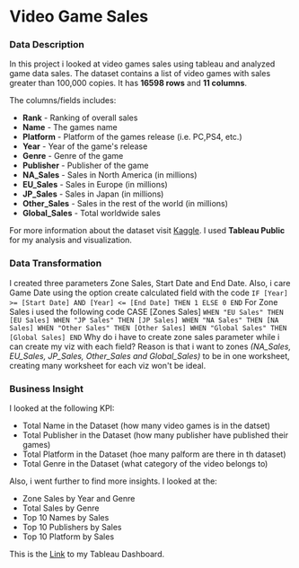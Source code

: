 # Video Game Sales

### Data Description
In this project i looked at video games sales using tableau and analyzed game data sales. The dataset contains a list of video games with sales greater than 100,000 copies. It has **16598 rows** and **11 columns**.

The columns/fields includes:

* **Rank** - Ranking of overall sales
* **Name** - The games name
* **Platform** - Platform of the games release (i.e. PC,PS4, etc.)
* **Year** - Year of the game's release
* **Genre** - Genre of the game
* **Publisher** - Publisher of the game
* **NA_Sales** - Sales in North America (in millions)
* **EU_Sales** - Sales in Europe (in millions)
* **JP_Sales** - Sales in Japan (in millions)
* **Other_Sales** - Sales in the rest of the world (in millions)
* **Global_Sales** - Total worldwide sales

For more information about the dataset visit [Kaggle](https://www.kaggle.com/datasets/gregorut/videogamesales). I used **Tableau Public** for my analysis and visualization.

### Data Transformation
I created three parameters Zone Sales, Start Date and End Date. Also, i care Game Date using the option create calculated field with the code `IF [Year] >= [Start Date] AND [Year] <= [End Date] THEN 1
ELSE 0 END` For Zone Sales i used the following code CASE [Zones Sales]
`WHEN "EU Sales" THEN [EU Sales]
WHEN "JP Sales" THEN [JP Sales]
WHEN "NA Sales" THEN [NA Sales]
WHEN "Other Sales" THEN [Other Sales]
WHEN "Global Sales" THEN [Global Sales]
END` Why do i have to create zone sales parameter while i can create my viz with each field? Reason is that i want to zones *(NA_Sales, EU_Sales, JP_Sales, Other_Sales and Global_Sales)* to be in one worksheet, creating many worksheet for each viz won't be ideal.

### Business Insight
I looked at the following KPI:
* Total Name in the Dataset (how many video games is in the datset)
* Total Publisher in the Dataset (how many publisher have published their games)
* Total Platform in the Dataset (hoe many palform are there in th dataset)
* Total Genre in the Dataset (what category of the video belongs to)

Also, i went further to find more insights. I looked at the:
* Zone Sales by Year and Genre
* Total Sales by Genre
* Top 10 Names by Sales
* Top 10 Publishers by Sales
* Top 10 Platform by Sales

This is the [Link](https://public.tableau.com/views/VideoGameDashboard_16942499924860/Dashboard1?:language=en-US&:display_count=n&:origin=viz_share_link) to my Tableau Dashboard.
